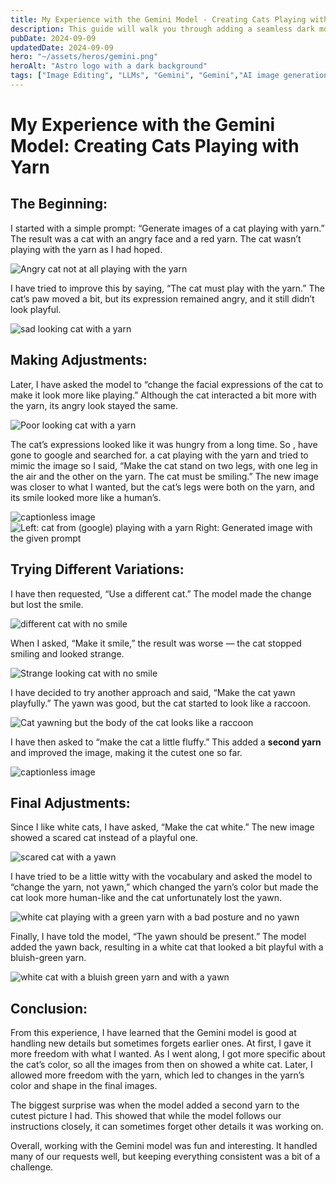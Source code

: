 ```yaml
---
title: My Experience with the Gemini Model - Creating Cats Playing with Yarn
description: This guide will walk you through adding a seamless dark mode to your Astro project using Tailwind CSS and the prefers-color-scheme media query.
pubDate: 2024-09-09
updatedDate: 2024-09-09
hero: "~/assets/heros/gemini.png"
heroAlt: "Astro logo with a dark background"
tags: ["Image Editing", "LLMs", "Gemini", "Gemini","AI image generation","AI art","Image generation","Prompt engineering","AI models","Artificial intelligence","Machine learning"]
---
```


# My Experience with the Gemini Model: Creating Cats Playing with Yarn


## The Beginning:


I started with a simple prompt: “Generate images of a cat playing with yarn.” The result was a cat with an angry face and a red yarn. The cat wasn’t playing with the yarn as I had hoped.

![Angry cat not at all playing with the yarn](https://miro.medium.com/v2/resize:fit:1400/format:webp/1*Sdz__1OxxEk8D87fwUvpIw.jpeg)

I have tried to improve this by saying, “The cat must play with the yarn.” The cat’s paw moved a bit, but its expression remained angry, and it still didn’t look playful.

![sad looking cat with a yarn](https://miro.medium.com/v2/resize:fit:1400/format:webp/1*1_mEyAirAZ5AuKjqXb6Dlg.jpeg)

## Making Adjustments:


Later, I have asked the model to “change the facial expressions of the cat to make it look more like playing.” Although the cat interacted a bit more with the yarn, its angry look stayed the same.

![Poor looking cat with a yarn](https://miro.medium.com/v2/resize:fit:1400/format:webp/1*lCDoaBZQNNbUxhxzlmYGNQ.jpeg)

The cat’s expressions looked like it was hungry from a long time. So , have gone to google and searched for. a cat playing with the yarn and tried to mimic the image so I said, “Make the cat stand on two legs, with one leg in the air and the other on the yarn. The cat must be smiling.” The new image was closer to what I wanted, but the cat’s legs were both on the yarn, and its smile looked more like a human’s.

![captionless image](https://miro.medium.com/v2/resize:fit:656/format:webp/1*T1D2OrkdSo1j6hZydAOyLQ.jpeg)![Left: cat from (google) playing with a yarn Right: Generated image with the given prompt](https://miro.medium.com/v2/resize:fit:922/format:webp/1*TL1PZau6vdrRZF11dnAg2g.jpeg)

## Trying Different Variations:


I have then requested, “Use a different cat.” The model made the change but lost the smile.

![different cat with no smile](https://miro.medium.com/v2/resize:fit:1400/format:webp/1*OBkvMc0xAIXLnZ_KI9bWgA.jpeg)

When I asked, “Make it smile,” the result was worse — the cat stopped smiling and looked strange.

![Strange looking cat with no smile](https://miro.medium.com/v2/resize:fit:1400/format:webp/1*KspTszS3UCMjb8FhflSoUA.jpeg)

I have decided to try another approach and said, “Make the cat yawn playfully.” The yawn was good, but the cat started to look like a raccoon.

![Cat yawning but the body of the cat looks like a raccoon](https://miro.medium.com/v2/resize:fit:1400/format:webp/1*vwN9VUbIvnSTvYyQ4oxG9A.jpeg)

I have then asked to “make the cat a little fluffy.” This added a **second yarn** and improved the image, making it the cutest one so far.

![captionless image](https://miro.medium.com/v2/resize:fit:1400/format:webp/1*wgnhnUhuFVvV3jQyB0rGqw.jpeg)

## Final Adjustments:


Since I like white cats, I have asked, “Make the cat white.” The new image showed a scared cat instead of a playful one.

![scared cat with a yawn](https://miro.medium.com/v2/resize:fit:1400/format:webp/1*fR_tl7t9ZLkbK2uNARsr1g.jpeg)

I have tried to be a little witty with the vocabulary and asked the model to “change the yarn, not yawn,” which changed the yarn’s color but made the cat look more human-like and the cat unfortunately lost the yawn.

![white cat playing with a green yarn with a bad posture and no yawn](https://miro.medium.com/v2/resize:fit:1400/format:webp/1*hLQASpjSNkF0IEHLpgWc5w.jpeg)

Finally, I have told the model, “The yawn should be present.” The model added the yawn back, resulting in a white cat that looked a bit playful with a bluish-green yarn.

![white cat with a bluish green yarn and with a yawn](https://miro.medium.com/v2/resize:fit:1400/format:webp/1*LGtbmn_UhAUBVtwmx5djeQ.jpeg)

## Conclusion:


From this experience, I have learned that the Gemini model is good at handling new details but sometimes forgets earlier ones. At first, I gave it more freedom with what I wanted. As I went along, I got more specific about the cat’s color, so all the images from then on showed a white cat. Later, I allowed more freedom with the yarn, which led to changes in the yarn’s color and shape in the final images.

The biggest surprise was when the model added a second yarn to the cutest picture I had. This showed that while the model follows our instructions closely, it can sometimes forget other details it was working on.

Overall, working with the Gemini model was fun and interesting. It handled many of our requests well, but keeping everything consistent was a bit of a challenge.